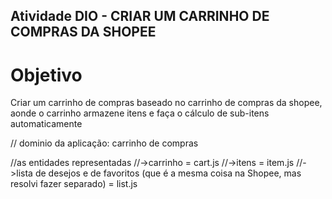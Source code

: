 ## Atividade DIO - CRIAR UM CARRINHO DE COMPRAS DA SHOPEE
# Objetivo

Criar um carrinho de compras baseado no carrinho de compras da shopee, aonde o carrinho armazene itens e faça o cálculo de sub-itens automaticamente

// dominio da aplicação: carrinho de compras

//as entidades representadas
//->carrinho = cart.js
//->itens = item.js
//->lista de desejos e de favoritos (que é a mesma coisa na Shopee, mas resolvi fazer separado) = list.js
